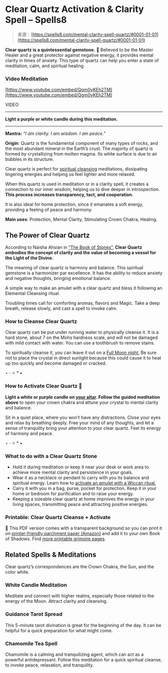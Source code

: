 <!--yml
category: 未分类
date: 2024-06-12 19:57:17
-->

# Clear Quartz Activation & Clarity Spell – Spells8

> 来源：[https://spells8.com/mental-clarity-spell-quartz/#0001-01-01](https://spells8.com/mental-clarity-spell-quartz/#0001-01-01)

**Clear quartz is a quintessential gemstone.** 💎 Believed to be the Master Healer and a great protector against negative energy, it provides mental clarity in times of anxiety. This type of quartz can help you enter a state of meditation, calm, and spiritual healing.

### Video Meditation

[https://www.youtube.com/embed/Qgm0yKEh2TM](https://www.youtube.com/embed/Qgm0yKEh2TM)

VIDEO

* * *

**Light a purple or white candle during this meditation.**

* * *

**Mantra:** *“I am clarity. I am wisdom. I am peace.”*

**Origin**: Quartz is the fundamental component of many types of rocks, and the most abundant mineral in the Earth’s crust. The majority of quartz is formed by crystallizing from molten magma. Its white surface is due to air bubbles in its structure.

Clear quartz is perfect for [spiritual cleansing](https://spells8.com/magic/spells/spiritual-cleanses/) meditations, dissipating lingering energies and helping us feel lighter and more relaxed.

When this quartz is used in meditation or in a clarity spell, it creates a connection to our inner wisdom, helping us to dive deeper in introspection. **This process increases transparency, tact, and cooperation.**

It is also ideal for home protection, since it emanates a soft energy, providing a feeling of peace and harmony.

**Main uses**: Protection, Mental Clarity, Stimulating Crown Chakra, Healing.

## The Power of Clear Quartz

According to Naisha Ahsian in [“The Book of Stones”](https://amzn.to/3cCafEz), **Clear Quartz embodies the concept of clarity and the value of becoming a vessel for the Light of the Divine.**

The meaning of clear quartz is harmony and balance. This spiritual gemstone is a harmonizer par excellence. It has the ability to reduce anxiety and negative thoughts, bringing emotional balance.

A simple way to make an amulet with a clear quartz and bless it following an Elemental Cleansing ritual.

Troubling times call for comforting aromas, flavors and Magic. Take a deep breath, release slowly, and cast a spell to invoke calm.

### How to Cleanse Clear Quartz

Clear quartz can be put under running water to physically cleanse it. It is a hard stone, about 7 on the Mohs hardness scale, and will not be damaged with mild contact with water. You can use a toothbrush to remove stains.

To spiritually cleanse it, you can leave it out on a [Full Moon night.](https://spells8.com/full-moon-spells/) Be sure not to place the crystal in direct sunlight because this could cause it to heat up too quickly and become damaged or cracked.

⋆ · ✧ ° •

### How to Activate Clear Quartz 🧘

**Light a white or purple candle on [your altar](https://spells8.com/lessons/wiccan-pagan-altar/). Follow the guided meditation above** to open your crown chakra and attune your crystal to mental clarity and balance.

Sit in a quiet place, where you won’t have any distractions. Close your eyes and relax by breathing deeply. Free your mind of any thoughts, and let a sense of tranquility bring your attention to your clear quartz. Feel its energy of harmony and peace.

⋆ · ✧ ° •

### What to do with a Clear Quartz Stone

*   Hold it during meditation or keep it near your desk or work area to achieve more mental clarity and persistence in your goals.
*   Wear it as a necklace or pendant to carry with you its balance and spiritual energy. Learn how to [activate an amulet with a Wiccan ritual.](https://spells8.com/charge-activate-talisman-amulet/)
*   Carry it with you in a bag, purse, pocket for protection. Keep it in your home or bedroom for purification and to raise your energy.
*   Keeping a sizeable clear quartz at home improves the energy in your living spaces, transmitting peace and attracting positive energies.

### Printable: Clear Quartz Cleanse + Activate

📄 This PDF version comes with a transparent background so you can print it on [printer-friendly parchment paper (Amazon)](https://www.amazon.com/Aged-Look-Parchment-Stationery-writing-printing/dp/B018PF49RG/ref=pd_sbs_201_6/134-3416005-3412311?_encoding=UTF8&pd_rd_i=B018PF49RG&pd_rd_r=39f6a3f5-832e-11e9-8740-41568e48106d&pd_rd_w=SvhuZ&pd_rd_wg=KrSt8&pf_rd_p=588939de-d3f8-42f1-a3d8-d556eae5797d&pf_rd_r=VX3H36B569GGNTYMWGDZ&psc=1&refRID=VX3H36B569GGNTYMWGDZ&_encoding=UTF8&tag=350125g-20&linkCode=ur2&linkId=a2ac6162e33c109fa3b183ca570c390e&camp=1789&creative=9325) and add it to your own Book of Shadows. Find [more printable grimoire pages](https://spells8.com/printable-pages-book-shadows/).

## Related Spells & Meditations

Clear quartz’s correspondences are the Crown Chakra, the Sun, and the color white.

### White Candle Meditation

Meditate and connect with higher realms, especially those related to the energy of the Moon. Attract clarity and cleansing.

### **Guidance Tarot Spread**

This 5-minute tarot divination is great for the beginning of the day. It can be helpful for a quick preparation for what might come.

### Chamomile Tea Spell

Chamomile is a calming and tranquilizing agent, which can act as a powerful antidepressant. Follow this meditation for a quick spiritual cleanse, to invoke peace, relaxation, and tranquility.
